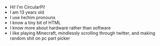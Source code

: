 - Hi! I'm CircularPi!
- I am 13 years old
- I use he/him pronouns
- I know a tiny bit of HTML
- I know more about hardware rather than software
- I like playing Minecraft, mindlessly scrolling through twitter, and making random shit on pc part picker
